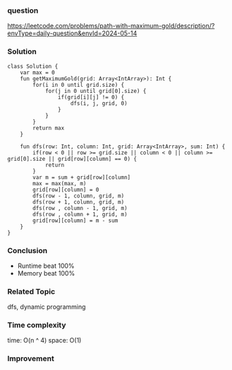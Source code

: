 ### question
https://leetcode.com/problems/path-with-maximum-gold/description/?envType=daily-question&envId=2024-05-14

### Solution
```
class Solution {
    var max = 0
    fun getMaximumGold(grid: Array<IntArray>): Int {
        for(i in 0 until grid.size) {
            for(j in 0 until grid[0].size) {
                if(grid[i][j] != 0) {
                    dfs(i, j, grid, 0)
                }  
            }
        }
        return max
    }

    fun dfs(row: Int, column: Int, grid: Array<IntArray>, sum: Int) {
        if(row < 0 || row >= grid.size || column < 0 || column >= grid[0].size || grid[row][column] == 0) {
            return 
        }
        var m = sum + grid[row][column]
        max = max(max, m)
        grid[row][column] = 0
        dfs(row - 1, column, grid, m)
        dfs(row + 1, column, grid, m)
        dfs(row , column - 1, grid, m)
        dfs(row , column + 1, grid, m)
        grid[row][column] = m - sum
    }
}
```
### Conclusion
- Runtime beat 100% 
- Memory beat 100%

### Related Topic
dfs, dynamic programming

### Time complexity
time: O(n ^ 4)
space: O(1)

### Improvement